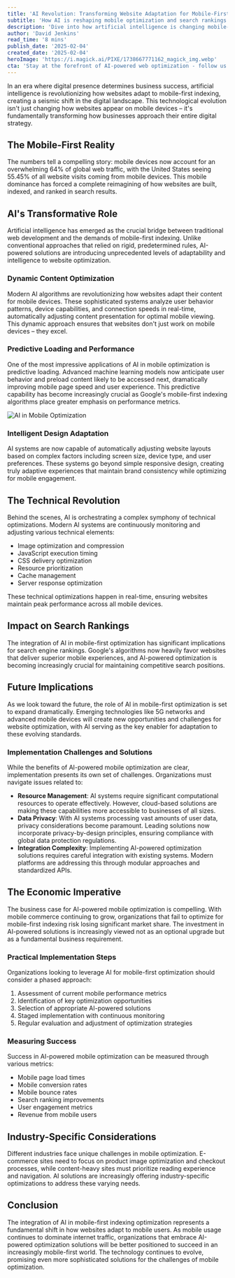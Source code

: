 ```yaml
---
title: 'AI Revolution: Transforming Website Adaptation for Mobile-First Indexing'
subtitle: 'How AI is reshaping mobile optimization and search rankings'
description: 'Dive into how artificial intelligence is changing mobile-first website adaptation, introducing dynamic content, predictive loading, and intelligent design, vital for maintaining competitive search rankings and improving user experience.'
author: 'David Jenkins'
read_time: '8 mins'
publish_date: '2025-02-04'
created_date: '2025-02-04'
heroImage: 'https://i.magick.ai/PIXE/1738667771162_magick_img.webp'
cta: 'Stay at the forefront of AI-powered web optimization - follow us on LinkedIn to join our community of digital innovators and get exclusive insights into the future of mobile-first technology.'
---
```


In an era where digital presence determines business success, artificial intelligence is revolutionizing how websites adapt to mobile-first indexing, creating a seismic shift in the digital landscape. This technological evolution isn't just changing how websites appear on mobile devices – it's fundamentally transforming how businesses approach their entire digital strategy.

## The Mobile-First Reality

The numbers tell a compelling story: mobile devices now account for an overwhelming 64% of global web traffic, with the United States seeing 55.45% of all website visits coming from mobile devices. This mobile dominance has forced a complete reimagining of how websites are built, indexed, and ranked in search results.

## AI's Transformative Role

Artificial intelligence has emerged as the crucial bridge between traditional web development and the demands of mobile-first indexing. Unlike conventional approaches that relied on rigid, predetermined rules, AI-powered solutions are introducing unprecedented levels of adaptability and intelligence to website optimization.

### Dynamic Content Optimization

Modern AI algorithms are revolutionizing how websites adapt their content for mobile devices. These sophisticated systems analyze user behavior patterns, device capabilities, and connection speeds in real-time, automatically adjusting content presentation for optimal mobile viewing. This dynamic approach ensures that websites don't just work on mobile devices – they excel.

### Predictive Loading and Performance

One of the most impressive applications of AI in mobile optimization is predictive loading. Advanced machine learning models now anticipate user behavior and preload content likely to be accessed next, dramatically improving mobile page speed and user experience. This predictive capability has become increasingly crucial as Google's mobile-first indexing algorithms place greater emphasis on performance metrics.

![AI in Mobile Optimization](https://i.magick.ai/PIXE/1738667771162_magick_img.webp)

### Intelligent Design Adaptation

AI systems are now capable of automatically adjusting website layouts based on complex factors including screen size, device type, and user preferences. These systems go beyond simple responsive design, creating truly adaptive experiences that maintain brand consistency while optimizing for mobile engagement.

## The Technical Revolution

Behind the scenes, AI is orchestrating a complex symphony of technical optimizations. Modern AI systems are continuously monitoring and adjusting various technical elements:

- Image optimization and compression
- JavaScript execution timing
- CSS delivery optimization
- Resource prioritization
- Cache management
- Server response optimization

These technical optimizations happen in real-time, ensuring websites maintain peak performance across all mobile devices.

## Impact on Search Rankings

The integration of AI in mobile-first optimization has significant implications for search engine rankings. Google's algorithms now heavily favor websites that deliver superior mobile experiences, and AI-powered optimization is becoming increasingly crucial for maintaining competitive search positions.

## Future Implications

As we look toward the future, the role of AI in mobile-first optimization is set to expand dramatically. Emerging technologies like 5G networks and advanced mobile devices will create new opportunities and challenges for website optimization, with AI serving as the key enabler for adaptation to these evolving standards.

### Implementation Challenges and Solutions

While the benefits of AI-powered mobile optimization are clear, implementation presents its own set of challenges. Organizations must navigate issues related to:

- **Resource Management**: AI systems require significant computational resources to operate effectively. However, cloud-based solutions are making these capabilities more accessible to businesses of all sizes.
- **Data Privacy**: With AI systems processing vast amounts of user data, privacy considerations become paramount. Leading solutions now incorporate privacy-by-design principles, ensuring compliance with global data protection regulations.
- **Integration Complexity**: Implementing AI-powered optimization solutions requires careful integration with existing systems. Modern platforms are addressing this through modular approaches and standardized APIs.

## The Economic Imperative

The business case for AI-powered mobile optimization is compelling. With mobile commerce continuing to grow, organizations that fail to optimize for mobile-first indexing risk losing significant market share. The investment in AI-powered solutions is increasingly viewed not as an optional upgrade but as a fundamental business requirement.

### Practical Implementation Steps

Organizations looking to leverage AI for mobile-first optimization should consider a phased approach:

1. Assessment of current mobile performance metrics
2. Identification of key optimization opportunities
3. Selection of appropriate AI-powered solutions
4. Staged implementation with continuous monitoring
5. Regular evaluation and adjustment of optimization strategies

### Measuring Success

Success in AI-powered mobile optimization can be measured through various metrics:

- Mobile page load times
- Mobile conversion rates
- Mobile bounce rates
- Search ranking improvements
- User engagement metrics
- Revenue from mobile users

## Industry-Specific Considerations

Different industries face unique challenges in mobile optimization. E-commerce sites need to focus on product image optimization and checkout processes, while content-heavy sites must prioritize reading experience and navigation. AI solutions are increasingly offering industry-specific optimizations to address these varying needs.

## Conclusion

The integration of AI in mobile-first indexing optimization represents a fundamental shift in how websites adapt to mobile users. As mobile usage continues to dominate internet traffic, organizations that embrace AI-powered optimization solutions will be better positioned to succeed in an increasingly mobile-first world. The technology continues to evolve, promising even more sophisticated solutions for the challenges of mobile optimization.